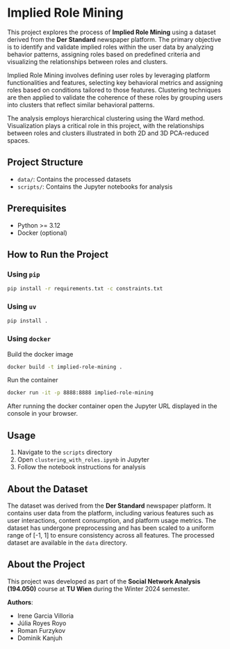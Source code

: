 # Implied Role Mining

This project explores the process of **Implied Role Mining** using a dataset derived from the **Der Standard** newspaper platform. The primary objective is to identify and validate implied roles within the user data by analyzing behavior patterns, assigning roles based on predefined criteria and visualizing the relationships between roles and clusters.

Implied Role Mining involves defining user roles by leveraging platform functionalities and features, selecting key behavioral metrics and assigning roles based on conditions tailored to those features. Clustering techniques are then applied to validate the coherence of these roles by grouping users into clusters that reflect similar behavioral patterns.

The analysis employs hierarchical clustering using the Ward method. Visualization plays a critical role in this project, with the relationships between roles and clusters illustrated in both 2D and 3D PCA-reduced spaces.

## Project Structure

- `data/`: Contains the processed datasets
- `scripts/`: Contains the Jupyter notebooks for analysis

## Prerequisites

- Python >= 3.12
- Docker (optional)

## How to Run the Project

### Using `pip`

```bash
pip install -r requirements.txt -c constraints.txt
```

### Using `uv`

```bash
pip install .
```

### Using `docker`

Build the docker image

```bash
docker build -t implied-role-mining .
```

Run the container

```bash
docker run -it -p 8888:8888 implied-role-mining
```

After running the docker container open the Jupyter URL displayed in the console in your browser.

## Usage

1. Navigate to the `scripts` directory
2. Open `clustering_with_roles.ipynb` in Jupyter
3. Follow the notebook instructions for analysis

## About the Dataset

The dataset was derived from the **Der Standard** newspaper platform. It contains user data from the platform, including various features such as user interactions, content consumption, and platform usage metrics. The dataset has undergone preprocessing and has been scaled to a uniform range of [-1, 1] to ensure consistency across all features. The processed dataset are available in the `data` directory.

## About the Project

This project was developed as part of the **Social Network Analysis (194.050)** course at **TU Wien** during the Winter 2024 semester.

**Authors**:

- Irene Garcia Villoria
- Júlia Royes Royo
- Roman Furzykov
- Dominik Kanjuh
